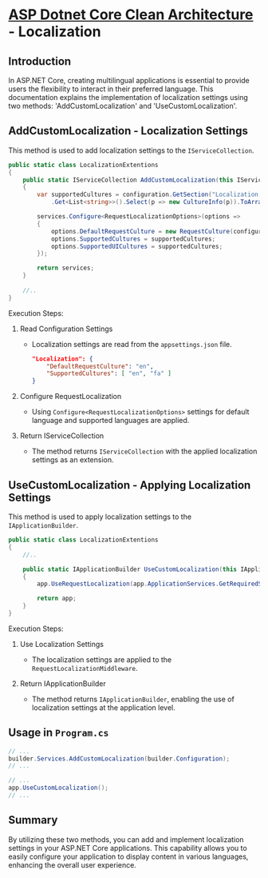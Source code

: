 # [ASP Dotnet Core Clean Architecture](../README.md) - Localization

## Introduction
In ASP.NET Core, creating multilingual applications is essential to provide users the flexibility to interact in their preferred language. This documentation explains the implementation of localization settings using two methods: 'AddCustomLocalization' and 'UseCustomLocalization'.

## AddCustomLocalization - Localization Settings
   
This method is used to add localization settings to the `IServiceCollection`.

``` c#
public static class LocalizationExtentions
{
    public static IServiceCollection AddCustomLocalization(this IServiceCollection services, IConfiguration configuration)
    {   
        var supportedCultures = configuration.GetSection("Localization:SupportedCultures")
            .Get<List<string>>().Select(p => new CultureInfo(p)).ToArray();

        services.Configure<RequestLocalizationOptions>(options =>
        {
            options.DefaultRequestCulture = new RequestCulture(configuration["Localization:DefaultRequestCulture"]);
            options.SupportedCultures = supportedCultures;
            options.SupportedUICultures = supportedCultures;
        });

        return services;
    }
    
    //..
}
```

Execution Steps:
  
1. Read Configuration Settings
   * Localization settings are read from the `appsettings.json` file.
        ``` json
        "Localization": {
            "DefaultRequestCulture": "en",
            "SupportedCultures": [ "en", "fa" ]
        }
        ```

2. Configure RequestLocalization
    * Using `Configure<RequestLocalizationOptions>` settings for default language and supported languages are applied.
        
3. Return IServiceCollection
    * The method returns `IServiceCollection` with the applied localization settings as an extension.


## UseCustomLocalization - Applying Localization Settings

This method is used to apply localization settings to the `IApplicationBuilder`.

``` c#
public static class LocalizationExtentions
{
    //..

    public static IApplicationBuilder UseCustomLocalization(this IApplicationBuilder app)
    {
        app.UseRequestLocalization(app.ApplicationServices.GetRequiredService<IOptions<RequestLocalizationOptions>>().Value);

        return app;
    }
}
```
Execution Steps:

1. Use Localization Settings
    * The localization settings are applied to the `RequestLocalizationMiddleware`.

2. Return IApplicationBuilder
    * The method returns `IApplicationBuilder`, enabling the use of localization settings at the application level.


## Usage in `Program.cs`
``` csharp 
// ...
builder.Services.AddCustomLocalization(builder.Configuration);
// ...

// ...
app.UseCustomLocalization();
// ...
```

## Summary
By utilizing these two methods, you can add and implement localization settings in your ASP.NET Core applications. This capability allows you to easily configure your application to display content in various languages, enhancing the overall user experience.




